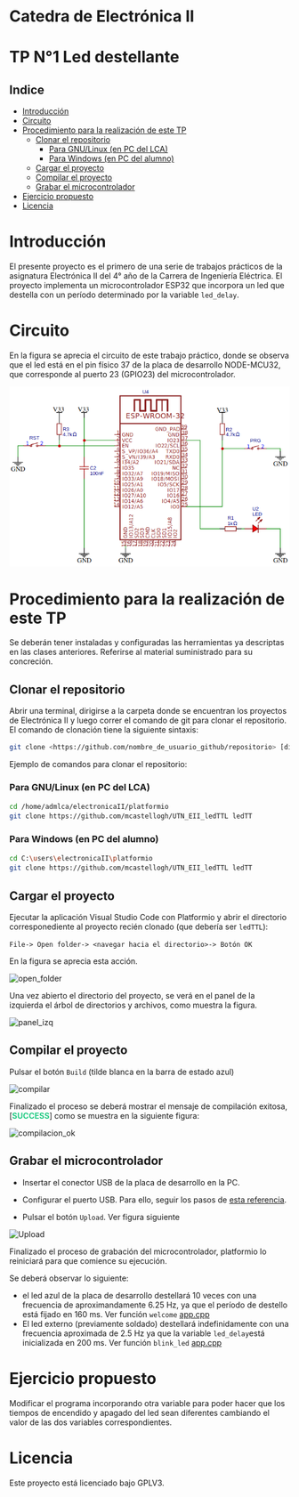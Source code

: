 <h1>Catedra de Electrónica II</h1>
<h1>TP N°1 Led destellante</h1>
<h2>Indice</h2>

- [Introducción](#introducción)
- [Circuito](#circuito)
- [Procedimiento para la realización de este TP](#procedimiento-para-la-realización-de-este-tp)
  - [Clonar el repositorio](#clonar-el-repositorio)
    - [Para GNU/Linux (en PC del LCA)](#para-gnulinux-en-pc-del-lca)
    - [Para Windows (en PC del alumno)](#para-windows-en-pc-del-alumno)
  - [Cargar el proyecto](#cargar-el-proyecto)
  - [Compilar el proyecto](#compilar-el-proyecto)
  - [Grabar el microcontrolador](#grabar-el-microcontrolador)
- [Ejercicio propuesto](#ejercicio-propuesto)
- [Licencia](#licencia)


# Introducción
El presente proyecto es el primero de una serie de trabajos prácticos de la asignatura Electrónica II del 4° año de la Carrera de Ingeniería Eléctrica. El proyecto implementa un microcontrolador ESP32 que incorpora un led que destella con un período determinado por la variable ```led_delay```.

# Circuito
En la figura se aprecia el circuito de este trabajo práctico, donde se observa que el led está en el pin físico 37 de la placa de desarrollo NODE-MCU32, que corresponde al puerto 23 (GPIO23) del microcontrolador.

![Circuito](./figures/circuitoESP32.png)

# Procedimiento para la realización de este TP

Se deberán tener instaladas y configuradas las herramientas ya descriptas en las clases anteriores. Referirse al material suministrado para su concreción.

## Clonar el repositorio
Abrir una terminal, dirigirse a la carpeta donde se encuentran los proyectos de Electrónica II y luego  correr el comando de git para clonar el repositorio.
El comando de clonación tiene la siguiente sintaxis:

```sh
git clone <https://github.com/nombre_de_usuario_github/repositorio> [directorio de destino]
```
Ejemplo de comandos para clonar el repositorio:

### Para GNU/Linux (en PC del LCA)
```sh
cd /home/admlca/electronicaII/platformio
git clone https://github.com/mcastellogh/UTN_EII_ledTTL ledTT
```
### Para Windows (en PC del alumno)
```sh
cd C:\users\electronicaII\platformio
git clone https://github.com/mcastellogh/UTN_EII_ledTTL ledTT
```
## Cargar el proyecto
Ejecutar la aplicación Visual Studio Code con Platformio y abrir el directorio corresponediente al proyecto recién clonado (que debería ser ```ledTTL```):

```File-> Open folder-> <navegar hacia el directorio>-> Botón OK```

En la figura se aprecia esta acción.

![open_folder](./figures/open_folder.png)

Una vez abierto el directorio del proyecto, se verá en el panel de la izquierda el árbol de directorios y archivos, como muestra la figura.

![panel_izq](figures/panel_izq.png)

## Compilar el proyecto

Pulsar el botón ```Build``` (tilde blanca en la barra de estado azul)

![compilar](figures/compilar.png)

Finalizado el proceso se deberá mostrar el mensaje de compilación exitosa, [**<span style="color:#23cb84; bold">SUCCESS</span>**] como se muestra en la siguiente figura:

![compilacion_ok](figures/compilacion_ok.png)

## Grabar el microcontrolador
- Insertar el conector USB de la placa de desarrollo en la PC. 
- Configurar el puerto USB. Para ello, seguir los pasos de [esta referencia](https://docs.platformio.org/en/latest/projectconf/sections/env/options/upload/upload_port.html).

- Pulsar el botón ```Upload```. Ver figura siguiente

![Upload](figures/flash.png)

Finalizado el proceso de grabación del microcontrolador, platformio lo reiniciará para que comience su ejecución.

Se deberá observar lo siguiente:
- el led azul de la placa de desarrollo destellará 10 veces con una frecuencia de aproximandamente 6.25 Hz, ya que el período de destello está fijado en 160 ms. Ver función ```welcome``` [app.cpp](https://github.com/mcastellogh/UTN_EII_ledTTL/blob/master/src/leds.cpp#L17-L26)
- El led externo (previamente soldado) destellará indefinidamente con una frecuencia aproximada de 2.5 Hz ya que la variable ```led_delay```está inicializada en 200 ms. Ver función ```blink_led``` [app.cpp](https://github.com/mcastellogh/UTN_EII_ledTTL/blob/master/src/leds.cpp#L28-L34)

# Ejercicio propuesto
Modificar el programa incorporando otra variable para poder hacer que los tiempos de encendido y apagado del led sean diferentes cambiando el valor de las dos variables correspondientes.


# Licencia
Este proyecto está licenciado bajo GPLV3.